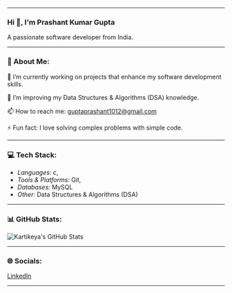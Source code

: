  ---

### Hi 👋, I'm Prashant Kumar Gupta
A passionate software developer from India.


---


### 💫 About Me:
🔭 I’m currently working on projects that enhance my software development skills.

🌱 I’m improving my Data Structures & Algorithms (DSA) knowledge.

📫 How to reach me: guptaprashant1012@gmail.com


⚡ Fun fact: I love solving complex problems with simple code.

---

### 💻 Tech Stack:
- *Languages:* c,
- *Tools & Platforms:* Git,
- *Databases:* MySQL 
- *Other:* Data Structures & Algorithms (DSA) 

---
### 📊 GitHub Stats:
![Kartikeya's GitHub Stats](https://github-readme-stats.vercel.app/api?username=gethubkartik&show_icons=true&theme=radical)


---

### 🌐 Socials:
[LinkedIn]([https://linkedin.com](https://www.linkedin.com/in/kartikeya-gupta-19b5891a2/))

---
